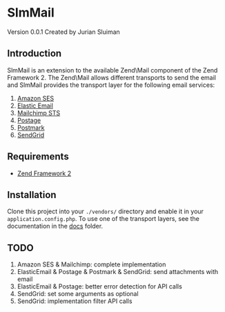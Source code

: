 SlmMail
===
Version 0.0.1 Created by Jurian Sluiman

Introduction
---
SlmMail is an extension to the available Zend\Mail component of the Zend Framework 2. The Zend\Mail allows different transports to send the email and SlmMail provides the transport layer for the following email services:

 1. [Amazon SES](https://github.com/juriansluiman/SlmMail/blob/master/docs/AmazonSes.md)
 2. [Elastic Email](https://github.com/juriansluiman/SlmMail/blob/master/docs/ElasticEmail.md)
 3. [Mailchimp STS](https://github.com/juriansluiman/SlmMail/blob/master/docs/Mailchimp.md)
 4. [Postage](https://github.com/juriansluiman/SlmMail/blob/master/docs/Postage.md)
 5. [Postmark](https://github.com/juriansluiman/SlmMail/blob/master/docs/Postmark.md)
 6. [SendGrid](https://github.com/juriansluiman/SlmMail/blob/master/docs/SendGrid.md)

Requirements
---
* [Zend Framework 2](https://github.com/zendframework/zf2)

Installation
---
Clone this project into your `./vendors/` directory and enable it in your `application.config.php`. To use one of the transport layers, see the documentation in the [docs](https://github.com/juriansluiman/SlmMail/tree/master/docs) folder.

TODO
---
 1. Amazon SES & Mailchimp: complete implementation
 2. ElasticEmail & Postage & Postmark & SendGrid: send attachments with email
 3. ElasticEmail & Postage: better error detection for API calls
 4. SendGrid: set some arguments as optional
 5. SendGrid: implementation filter API calls